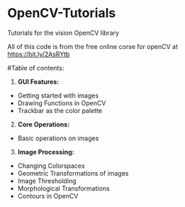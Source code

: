 # OpenCV-Tutorials
Tutorials for the vision OpenCV library

All of this code is from the free online corse for openCV at https://bit.ly/2AsRYtb

#Table of contents:

1. **GUI Features:**
* Getting started with images
* Drawing Functions in OpenCV
* Trackbar as the color palette
2. **Core Operations:**
* Basic operations on images
3. **Image Processing:**
* Changing Colorspaces
* Geometric Transformations of images
* Image Thresholding
* Morphological Transformations
* Contours in OpenCV
